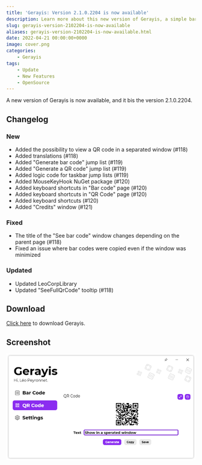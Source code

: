 ```yaml
---
title: 'Gerayis: Version 2.1.0.2204 is now available'
description: Learn more about this new version of Gerayis, a simple bar code and QR code generator.
slug: gerayis-version-2102204-is-now-available
aliases: gerayis-version-2102204-is-now-available.html
date: 2022-04-21 00:00:00+0000
image: cover.png
categories:
    - Gerayis
tags:
    - Update
    - New Features
    - OpenSource
---
```

A new version of Gerayis is now available, and it bis the version 2.1.0.2204.

## Changelog
### New
- Added the possibility to view a QR code in a separated window (#118)
- Added translations (#118)
- Added "Generate bar code" jump list (#119)
- Added "Generate a QR code" jump list (#119)
- Added logic code for taskbar jump lists (#119)
- Added MouseKeyHook NuGet package (#120)
- Added keyboard shortcuts in "Bar code" page (#120)
- Added keyboard shortcuts in "QR Code" page (#120)
- Added keyboard shortcuts (#120)
- Added "Credits" window (#121)
### Fixed
- The title of the "See bar code" window changes depending on the parent page (#118)
- Fixed an issue where bar codes were copied even if the window was minimized
### Updated
- Updated LeoCorpLibrary
- Updated "SeeFullQrCode" tooltip (#118)

## Download

[Click here](https://tinyurl.com/DownloadGerayis) to download Gerayis.

## Screenshot

![The "QR code" page of Gerayis](cover.png)